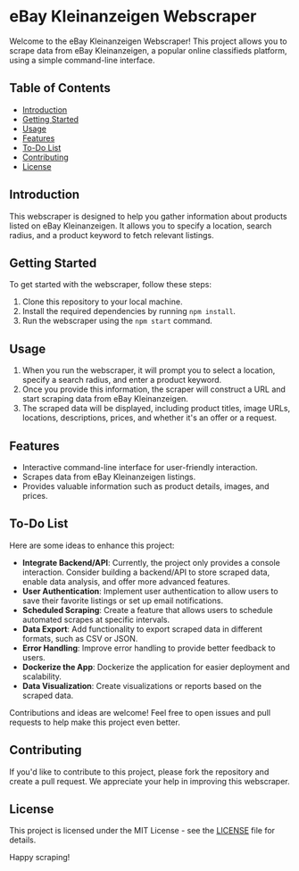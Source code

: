 # eBay Kleinanzeigen Webscraper

Welcome to the eBay Kleinanzeigen Webscraper! This project allows you to scrape data from eBay Kleinanzeigen, a popular online classifieds platform, using a simple command-line interface.

## Table of Contents

- [Introduction](#introduction)
- [Getting Started](#getting-started)
- [Usage](#usage)
- [Features](#features)
- [To-Do List](#to-do-list)
- [Contributing](#contributing)
- [License](#license)

## Introduction

This webscraper is designed to help you gather information about products listed on eBay Kleinanzeigen. It allows you to specify a location, search radius, and a product keyword to fetch relevant listings.

## Getting Started

To get started with the webscraper, follow these steps:

1. Clone this repository to your local machine.
2. Install the required dependencies by running `npm install`.
3. Run the webscraper using the `npm start` command.

## Usage

1. When you run the webscraper, it will prompt you to select a location, specify a search radius, and enter a product keyword.
2. Once you provide this information, the scraper will construct a URL and start scraping data from eBay Kleinanzeigen.
3. The scraped data will be displayed, including product titles, image URLs, locations, descriptions, prices, and whether it's an offer or a request.

## Features

- Interactive command-line interface for user-friendly interaction.
- Scrapes data from eBay Kleinanzeigen listings.
- Provides valuable information such as product details, images, and prices.

## To-Do List

Here are some ideas to enhance this project:

- **Integrate Backend/API**: Currently, the project only provides a console interaction. Consider building a backend/API to store scraped data, enable data analysis, and offer more advanced features.
- **User Authentication**: Implement user authentication to allow users to save their favorite listings or set up email notifications.
- **Scheduled Scraping**: Create a feature that allows users to schedule automated scrapes at specific intervals.
- **Data Export**: Add functionality to export scraped data in different formats, such as CSV or JSON.
- **Error Handling**: Improve error handling to provide better feedback to users.
- **Dockerize the App**: Dockerize the application for easier deployment and scalability.
- **Data Visualization**: Create visualizations or reports based on the scraped data.

Contributions and ideas are welcome! Feel free to open issues and pull requests to help make this project even better.

## Contributing

If you'd like to contribute to this project, please fork the repository and create a pull request. We appreciate your help in improving this webscraper.

## License

This project is licensed under the MIT License - see the [LICENSE](LICENSE) file for details.

Happy scraping!

